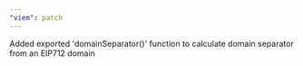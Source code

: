 ```yaml
---
"viem": patch
---
```


Added exported 'domainSeparator()' function to calculate domain separator from an EIP712 domain
